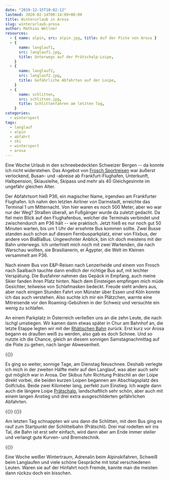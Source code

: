 ```yaml
---
date: "2019-12-15T10:02:12"
lastmod: 2020-02-14T00:14:09+00:00
title: Winterurlaub in Arosa
slug: winterurlaub-arosa
author: Mathias Wellner
resources:
  - { name: alpin, src: alpin.jpg, title: Auf der Piste von Arosa }
  - {
      name: langlauf1,
      src: langlauf1.jpg,
      title: Unterwegs auf der Prätschalp-Loipe,
    }
  - {
      name: langlauf2,
      src: langlauf2.jpg,
      title: Gefährliche Abfahrten auf der Loipe,
    }
  - {
      name: schlitten,
      src: schlitten.jpg,
      title: Schlittenfahren am letzten Tag,
    }
categories:
  - wintersport
tags:
  - langlauf
  - alpin
  - abfahrt
  - ski
  - wintersport
  - arosa
---
```


Eine Woche Urlaub in den schneebedeckten Schweizer Bergen -- da konnte ich nicht widerstehen. Das Angebot von [Frosch Sportreisen](https://www.frosch-sportreisen.de/) war äußerst verlockend, Busan- und -abreise ab Frankfurt-Flughafen, Unterkunft, Halbpension, Skiausleihe, Skipass und mehr als 40 Gleichgesinnte im ungefähr gleichen Alter.

<!--more-->

Der Abfahrtsort hieß P36, ein magischer Name, irgendwo am Frankfurter Flughafen. Ich nahm den letzten Airliner von Darmstadt, erreichte das Terminal 1 um Mitternacht. Von hier waren es noch 500 Meter, aber wo war nur der Weg? Straßen überall, an Fußgänger wurde da zuletzt gedacht. Da fiel mein Blick auf den Flughafenbus, welcher die Terminals verbindet und zwischendurch am P36 hält -- wie praktisch. Jetzt hieß es nur noch gut 50 Minuten warten, bis um 1 Uhr der ersehnte Bus kommen sollte. Zwei Busse standen auch schon auf diesem Fernbusparkplatz, einer von Flixbus, der andere von BlaBlaBus. Ungewohnter Anblick, bin ich doch meistens mit der Bahn unterwegs. Ich unterhielt mich noch mit zwei Wartenden, die nach Warschau wollten, sie Brasilianerin, er Ägypter, die Welt im Kleinen versammelt am P36.

Nach einem Bus von E&P-Reisen nach Lenzerheide und einem von Frosch nach Saalbach tauchte dann endlich der richtige Bus auf, mit leichter Verspätung. Die Busfahrer nahmen das Gepäck in Empfang, auch meine Skier fanden ihren Platz hinten. Nach dem Einsteigen empfingen mich müde Gesichter, teilweise von Schlafmasken bedeckt. Freude sieht anders aus, aber nach einigen Stunden Fahrt von Münster über Essen und Köln konnte ich das auch verstehen. Also suchte ich mir ein Plätzchen, warnte eine Mitreisende vor den Roaming-Gebühren in der Schweiz und versuchte ein wenig zu schlafen.

An einem Parkplatz in Österreich verließen uns an die zehn Leute, die nach Ischgl umstiegen. Wir kamen dann etwas später in Chur am Bahnhof an, die letzte Etappe legten wir mit der [Rhätischen Bahn](https://www.rhb.ch/de/home) zurück. Erst kurz vor Arosa begann es draußen weiß zu werden, also gab es doch Schnee. Und so nutzte ich die Chance, gleich an diesem sonnigen Samstagnachmittag auf die Piste zu gehen, nach langer Abwesenheit.

{{<responsive-image name="alpin">}}

Es ging so weiter, sonnige Tage, am Dienstag Neuschnee. Deshalb verlegte ich mich in der zweiten Hälfte mehr auf den Langlauf, was aber auch sehr gut möglich war in Arosa. Der Skibus fuhr Richtung Prätschli an der Loipe direkt vorbei, die beiden kurzen Loipen begannen am Abschlagsplatz des Golfclubs. Beide zwei Kilometer lang, perfekt zum Einstieg. Ich wagte dann auch die längere Loipe [Prätschalp](https://arosalenzerheide.swiss/de/Region/Arosa/Winter/Langlaufen/Langlaufrouten/Langlaufloipe-Praetschalp-8km_tour_21897593), landschaftlich sehr schön, aber auch mit einem langen Anstieg und drei extra ausgeschilderten gefährlichen Abfahrten.

{{<responsive-image name="langlauf1">}}
{{<responsive-image name="langlauf2">}}

Am letzten Tag schnappten wir uns dann die Schlitten, mit dem Bus ging es rauf zum Startpunkt der Schlittelbahn (Prätschli). Drei mal rodelten wir ins Tal, die Bahn ist erst sehr einfach, wird dann aber am Ende immer steiler und verlangt gute Kurven- und Bremstechnik.

{{<responsive-image name="schlitten">}}

Eine Woche weißer Wintertraum, Adrenalin beim Alpinskifahren, Schweiß beim Langlaufen und viele schöne Gespräche mit total verschiedenen Leuten. Waren sie auf der Hinfahrt noch Fremde, kannte man die meisten dann rückzu doch ein bisschen.
